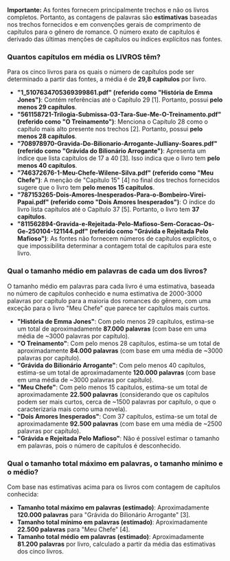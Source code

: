 
**Importante:** As fontes fornecem principalmente trechos e não os livros completos. Portanto, as contagens de palavras são **estimativas** baseadas nos trechos fornecidos e em convenções gerais de comprimento de capítulos para o gênero de romance. O número exato de capítulos é derivado das últimas menções de capítulos ou índices explícitos nas fontes.

### Quantos capítulos em média os LIVROS têm?
Para os cinco livros para os quais o número de capítulos pode ser determinado a partir das fontes, a média é de **29,8 capítulos** por livro.

*   **"1_5107634705369399861.pdf" (referido como "História de Emma Jones")**: Contém referências até o Capítulo 29 [1]. Portanto, possui **pelo menos 29 capítulos**.
*   **"561158721-Trilogia-Submissa-03-Tara-Sue-Me-O-Treinamento.pdf" (referido como "O Treinamento")**: Menciona o Capítulo 28 como o capítulo mais alto presente nos trechos [2]. Portanto, possui **pelo menos 28 capítulos**.
*   **"708978970-Gravida-Do-Bilionario-Arrogante-Julliany-Soares.pdf" (referido como "Grávida do Bilionário Arrogante")**: Apresenta um índice que lista capítulos de 17 a 40 [3]. Isso indica que o livro tem **pelo menos 40 capítulos**.
*   **"746372676-1-Meu-Chefe-Wilene-Silva.pdf" (referido como "Meu Chefe")**: A menção de "Capítulo 15" [4] no final dos trechos fornecidos sugere que o livro tem **pelo menos 15 capítulos**.
*   **"787153265-Dois-Amores-Inesperados-Para-o-Bombeiro-Virei-Papai.pdf" (referido como "Dois Amores Inesperados")**: O índice do livro lista capítulos até o Capítulo 37 [5]. Portanto, o livro tem **37 capítulos**.
*   **"811562894-Gravida-e-Rejeitada-Pelo-Mafioso-Sem-Coracao-Os-Ge-250104-121144.pdf" (referido como "Grávida e Rejeitada Pelo Mafioso")**: As fontes não fornecem números de capítulos explícitos, o que impossibilita determinar a contagem total de capítulos para este livro.

### Qual o tamanho médio em palavras de cada um dos livros?
O tamanho médio em palavras para cada livro é uma estimativa, baseada no número de capítulos conhecido e numa estimativa de 2000-3000 palavras por capítulo para a maioria dos romances do gênero, com uma exceção para o livro "Meu Chefe" que parece ter capítulos mais curtos.

*   **"História de Emma Jones"**: Com pelo menos 29 capítulos, estima-se um total de aproximadamente **87.000 palavras** (com base em uma média de ~3000 palavras por capítulo).
*   **"O Treinamento"**: Com pelo menos 28 capítulos, estima-se um total de aproximadamente **84.000 palavras** (com base em uma média de ~3000 palavras por capítulo).
*   **"Grávida do Bilionário Arrogante"**: Com pelo menos 40 capítulos, estima-se um total de aproximadamente **120.000 palavras** (com base em uma média de ~3000 palavras por capítulo).
*   **"Meu Chefe"**: Com pelo menos 15 capítulos, estima-se um total de aproximadamente **22.500 palavras** (considerando que os capítulos podem ser mais curtos, cerca de ~1500 palavras por capítulo, o que o caracterizaria mais como uma novela).
*   **"Dois Amores Inesperados"**: Com 37 capítulos, estima-se um total de aproximadamente **92.500 palavras** (com base em uma média de ~2500 palavras por capítulo).
*   **"Grávida e Rejeitada Pelo Mafioso"**: Não é possível estimar o tamanho em palavras, pois o número de capítulos é desconhecido.

### Qual o tamanho total máximo em palavras, o tamanho mínimo e o médio?
Com base nas estimativas acima para os livros com contagem de capítulos conhecida:

*   **Tamanho total máximo em palavras (estimado)**: Aproximadamente **120.000 palavras** para "Grávida do Bilionário Arrogante" [3].
*   **Tamanho total mínimo em palavras (estimado)**: Aproximadamente **22.500 palavras** para "Meu Chefe" [4].
*   **Tamanho total médio em palavras (estimado)**: Aproximadamente **81.200 palavras** por livro, calculado a partir da média das estimativas dos cinco livros.